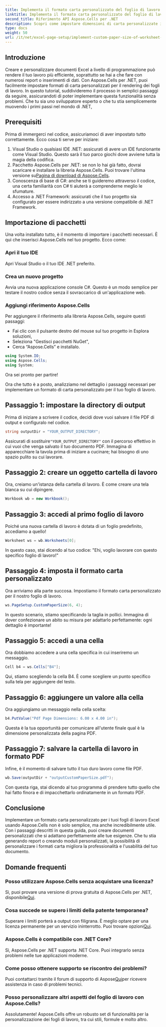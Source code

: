 ```yaml
---
title: Implementa il formato carta personalizzato del foglio di lavoro per il rendering
linktitle: Implementa il formato carta personalizzato del foglio di lavoro per il rendering
second_title: Riferimento API Aspose.Cells per .NET
description: Scopri come impostare dimensioni di carta personalizzate in Excel con Aspose.Cells per .NET. Guida dettagliata per un rendering impeccabile dei fogli di lavoro.
type: docs
weight: 50
url: /it/net/excel-page-setup/implement-custom-paper-size-of-worksheet-for-rendering/
---
```

## Introduzione

Creare e personalizzare documenti Excel a livello di programmazione può rendere il tuo lavoro più efficiente, soprattutto se hai a che fare con numerosi report o inserimenti di dati. Con Aspose.Cells per .NET, puoi facilmente impostare formati di carta personalizzati per il rendering dei fogli di lavoro. In questo tutorial, suddivideremo il processo in semplici passaggi da seguire, assicurandoti di poter implementare questa funzionalità senza problemi. Che tu sia uno sviluppatore esperto o che tu stia semplicemente muovendo i primi passi nel mondo di .NET,

## Prerequisiti

Prima di immergerci nel codice, assicuriamoci di aver impostato tutto correttamente. Ecco cosa ti serve per iniziare:

1. Visual Studio o qualsiasi IDE .NET: assicurati di avere un IDE funzionante come Visual Studio. Questo sarà il tuo parco giochi dove avviene tutta la magia della codifica.
2.  Pacchetto Aspose.Cells per .NET: se non lo hai già fatto, dovrai scaricare e installare la libreria Aspose.Cells. Puoi trovare l'ultima versione su[Pagina di download di Aspose.Cells](https://releases.aspose.com/cells/net/).
3. Conoscenza di base di C#: anche se ti guideremo attraverso il codice, una certa familiarità con C# ti aiuterà a comprenderne meglio le sfumature.
4. Accesso a .NET Framework: assicurati che il tuo progetto sia configurato per essere indirizzato a una versione compatibile di .NET Framework.

## Importazione di pacchetti

Una volta installato tutto, è il momento di importare i pacchetti necessari. È qui che inserisci Aspose.Cells nel tuo progetto. Ecco come:

### Apri il tuo IDE

Apri Visual Studio o il tuo IDE .NET preferito.

### Crea un nuovo progetto

Avvia una nuova applicazione console C#. Questo è un modo semplice per testare il nostro codice senza il sovraccarico di un'applicazione web.

### Aggiungi riferimento Aspose.Cells

Per aggiungere il riferimento alla libreria Aspose.Cells, seguire questi passaggi:
- Fai clic con il pulsante destro del mouse sul tuo progetto in Esplora soluzioni,
- Seleziona "Gestisci pacchetti NuGet",
- Cerca “Aspose.Cells” e installalo.

```csharp
using System.IO;
using Aspose.Cells;
using System;
```

Ora sei pronto per partire!

Ora che tutto è a posto, analizziamo nel dettaglio i passaggi necessari per implementare un formato di carta personalizzato per il tuo foglio di lavoro. 

## Passaggio 1: impostare la directory di output

Prima di iniziare a scrivere il codice, decidi dove vuoi salvare il file PDF di output e configuralo nel codice.

```csharp
string outputDir = "YOUR_OUTPUT_DIRECTORY";
```

 Assicurati di sostituire`"YOUR_OUTPUT_DIRECTORY"` con il percorso effettivo in cui vuoi che venga salvato il tuo documento PDF. Immagina di apparecchiare la tavola prima di iniziare a cucinare; hai bisogno di uno spazio pulito su cui lavorare.

## Passaggio 2: creare un oggetto cartella di lavoro

Ora, creiamo un'istanza della cartella di lavoro. È come creare una tela bianca su cui dipingere.

```csharp
Workbook wb = new Workbook();
```

## Passaggio 3: accedi al primo foglio di lavoro

Poiché una nuova cartella di lavoro è dotata di un foglio predefinito, accediamo a quello! 

```csharp
Worksheet ws = wb.Worksheets[0];
```

In questo caso, stai dicendo al tuo codice: "Ehi, voglio lavorare con questo specifico foglio di lavoro!" 

## Passaggio 4: imposta il formato carta personalizzato

Ora arriviamo alla parte succosa. Impostiamo il formato carta personalizzato per il nostro foglio di lavoro.

```csharp
ws.PageSetup.CustomPaperSize(6, 4);
```

In questo scenario, stiamo specificando la taglia in pollici. Immagina di dover confezionare un abito su misura per adattarlo perfettamente: ogni dettaglio è importante!

## Passaggio 5: accedi a una cella

Ora dobbiamo accedere a una cella specifica in cui inseriremo un messaggio. 

```csharp
Cell b4 = ws.Cells["B4"];
```

Qui, stiamo scegliendo la cella B4. È come scegliere un punto specifico sulla tela per aggiungere del testo.

## Passaggio 6: aggiungere un valore alla cella

Ora aggiungiamo un messaggio nella cella scelta:

```csharp
b4.PutValue("Pdf Page Dimensions: 6.00 x 4.00 in");
```

Questa è la tua opportunità per comunicare all'utente finale qual è la dimensione personalizzata della pagina PDF.

## Passaggio 7: salvare la cartella di lavoro in formato PDF

Infine, è il momento di salvare tutto il tuo duro lavoro come file PDF.

```csharp
wb.Save(outputDir + "outputCustomPaperSize.pdf");
```

Con questa riga, stai dicendo al tuo programma di prendere tutto quello che hai fatto finora e di impacchettarlo ordinatamente in un formato PDF.

## Conclusione

Implementare un formato carta personalizzato per i tuoi fogli di lavoro Excel usando Aspose.Cells non è solo semplice, ma anche incredibilmente utile. Con i passaggi descritti in questa guida, puoi creare documenti personalizzati che si adattano perfettamente alle tue esigenze. Che tu stia generando report o creando moduli personalizzati, la possibilità di personalizzare i formati carta migliora la professionalità e l'usabilità del tuo documento. 

## Domande frequenti

### Posso utilizzare Aspose.Cells senza acquistare una licenza?
 Sì, puoi provare una versione di prova gratuita di Aspose.Cells per .NET, disponibile[Qui](https://releases.aspose.com/).

### Cosa succede se supero i limiti della patente temporanea?
 Superare i limiti porterà a output con filigrana. È meglio optare per una licenza permanente per un servizio ininterrotto. Puoi trovare opzioni[Qui](https://purchase.aspose.com/buy).

### Aspose.Cells è compatibile con .NET Core?
Sì, Aspose.Cells per .NET supporta .NET Core. Puoi integrarlo senza problemi nelle tue applicazioni moderne.

### Come posso ottenere supporto se riscontro dei problemi?
 Puoi contattarci tramite il forum di supporto di Aspose[Qui](https://forum.aspose.com/c/cells/9)per ricevere assistenza in caso di problemi tecnici.

### Posso personalizzare altri aspetti del foglio di lavoro con Aspose.Cells?
Assolutamente! Aspose.Cells offre un robusto set di funzionalità per la personalizzazione dei fogli di lavoro, tra cui stili, formule e molto altro.
